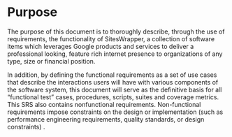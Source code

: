 # Purpose #

The purpose of this document is to thoroughly describe, through the use of requirements, the functionality of SitesWrapper, a collection of software items which leverages Google products and services to deliver a professional looking, feature rich internet presence to organizations of any type, size or financial position.

In addition, by defining the functional requirements as a set of use cases that describe the interactions users will have with various components of the software system, this document will serve as the definitive basis for all “functional test” cases, procedures, scripts, suites and coverage metrics. This SRS also contains nonfunctional requirements. Non-functional requirements impose constraints on the design or implementation (such as performance engineering requirements, quality standards, or design constraints) .
